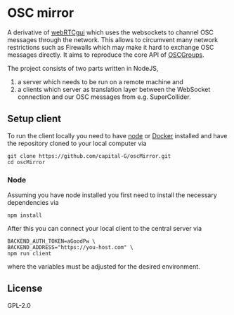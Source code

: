 # OSC mirror

A derivative of [webRTCgui](https://github.com/capital-G/webRTCgui) which uses the websockets to channel OSC messages through the network.
This allows to circumvent many network restrictions such as Firewalls which may make it hard to exchange OSC messages directly.
It aims to reproduce the core API of [OSCGroups](https://www.rossbencina.com/code/oscgroups).

The project consists of two parts written in NodeJS,

1) a server which needs to be run on a remote machine and
2) a clients which server as translation layer between the WebSocket connection and our OSC messages from e.g. SuperCollider.

## Setup client

To run the client locally you need to have [node](https://nodejs.org) or [Docker](https://www.docker.com/) installed and have the repository cloned to your local computer via

```shell
git clone https://github.com/capital-G/oscMirror.git
cd oscMirror
```

### Node

Assuming you have node installed you first need to install the necessary dependencies via

```shell
npm install
```

After this you can connect your local client to the central server via

```shell
BACKEND_AUTH_TOKEN=aGoodPw \
BACKEND_ADDRESS="https://you-host.com" \
npm run client
```

where the variables must be adjusted for the desired environment.

## License

GPL-2.0
